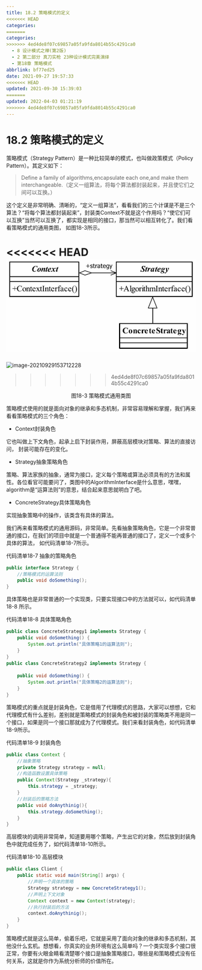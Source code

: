 ```yaml
---
title: 18.2 策略模式的定义
<<<<<<< HEAD
categories:
=======
categories: 
>>>>>>> 4ed4de8f07c69857a05fa9fda8014b55c4291ca0
  - 8 设计模式之禅(第2版)
  - 2 第二部分 真刀实枪 23种设计模式完美演绎
  - 第18章 策略模式
abbrlink: bf77ed25
date: 2021-09-27 19:57:33
<<<<<<< HEAD
updated: 2021-09-30 15:39:03
=======
updated: 2022-04-03 01:21:19
>>>>>>> 4ed4de8f07c69857a05fa9fda8014b55c4291ca0
---
```

# 18.2 策略模式的定义
策略模式（Strategy Pattern）是一种比较简单的模式，也叫做政策模式（Policy Pattern）。其定义如下：
> Define a family of algorithms,encapsulate each one,and make them interchangeable.（定义一组算法，将每个算法都封装起来，并且使它们之间可以互换。）

这个定义是非常明确、清晰的，“定义一组算法”，看看我们的三个计谋是不是三个算法？“将每个算法都封装起来”，封装类Context不就是这个作用吗？“使它们可以互换”当然可以互换了，都实现是相同的接口，那当然可以相互转化了。我们看看策略模式的通用类图， 如图18-3所示。

<<<<<<< HEAD
![image-20210929153712228](https://raw.githubusercontent.com/lanlan2017/images/master/Blog/Sum/20210929153712.png)
=======
![image-20210929153712228](https://gitee.com/XiaoLan223/images/raw/master/Blog/Sum/20210929153712.png)
>>>>>>> 4ed4de8f07c69857a05fa9fda8014b55c4291ca0

<center>图18-3 策略模式通用类图</center>

策略模式使用的就是面向对象的继承和多态机制，非常容易理解和掌握，我们再来看看策略模式的三个角色：
- Context封装角色

它也叫做上下文角色，起承上启下封装作用，屏蔽高层模块对策略、算法的直接访问， 封装可能存在的变化。

- Strategy抽象策略角色

策略、算法家族的抽象，通常为接口，定义每个策略或算法必须具有的方法和属性。各位看官可能要问了，类图中的AlgorithmInterface是什么意思，嘿嘿，algorithm是“运算法则”的意思，结合起来意思就明白了吧。

- ConcreteStrategy具体策略角色

实现抽象策略中的操作，该类含有具体的算法。

我们再来看策略模式的通用源码，非常简单。先看抽象策略角色，它是一个非常普通的接口，在我们的项目中就是一个普通得不能再普通的接口了，定义一个或多个具体的算法， 如代码清单18-7所示。

代码清单18-7 抽象的策略角色
```java
public interface Strategy {
    //策略模式的运算法则
    public void doSomething();
}
```
具体策略也是非常普通的一个实现类，只要实现接口中的方法就可以，如代码清单18-8 所示。

代码清单18-8 具体策略角色
```java
public class ConcreteStrategy1 implements Strategy {
    public void doSomething() {
        System.out.println("具体策略1的运算法则");
    }
}
public class ConcreteStrategy2 implements Strategy {
    
    public void doSomething() {
        System.out.println("具体策略2的运算法则");
    }
}
```
策略模式的重点就是封装角色，它是借用了代理模式的思路，大家可以想想，它和代理模式有什么差别，差别就是策略模式的封装角色和被封装的策略类不用是同一个接口，如果是同一个接口那就成为了代理模式。我们来看封装角色，如代码清单18-9所示。

代码清单18-9 封装角色
```java
public class Context {
    //抽象策略
    private Strategy strategy = null;
    //构造函数设置具体策略
    public Context(Strategy _strategy){
        this.strategy = _strategy;
    }
    //封装后的策略方法
    public void doAnythinig(){
        this.strategy.doSomething();
    }
}
```
高层模块的调用非常简单，知道要用哪个策略，产生出它的对象，然后放到封装角色中就完成任务了，如代码清单18-10所示。

代码清单18-10 高层模块
```java
public class Client {
    public static void main(String[] args) {
        //声明一个具体的策略
        Strategy strategy = new ConcreteStrategy1();
        //声明上下文对象
        Context context = new Context(strategy);
        //执行封装后的方法
        context.doAnythinig();
    }
}
```
策略模式就是这么简单，偷着乐吧，它就是采用了面向对象的继承和多态机制，其他没什么玄机。想想看，你真实的业务环境有这么简单吗？一个类实现多个接口很正常，你要有火眼金睛看清楚哪个接口是抽象策略接口，哪些是和策略模式没有任何关系，这就是你作为系统分析师的价值所在。
